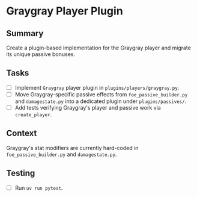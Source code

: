 # Graygray Player Plugin

## Summary
Create a plugin-based implementation for the Graygray player and migrate its unique passive bonuses.

## Tasks
- [ ] Implement `Graygray` player plugin in `plugins/players/graygray.py`.
- [ ] Move Graygray-specific passive effects from `foe_passive_builder.py` and `damagestate.py` into a dedicated plugin under `plugins/passives/`.
- [ ] Add tests verifying Graygray's player and passive work via `create_player`.

## Context
Graygray's stat modifiers are currently hard-coded in `foe_passive_builder.py` and `damagestate.py`.

## Testing
- [ ] Run `uv run pytest`.
